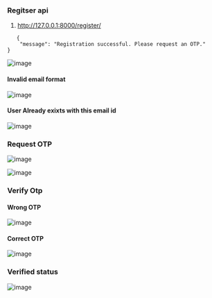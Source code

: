 ### Regitser api

1. http://127.0.0.1:8000/register/
```
   {
    "message": "Registration successful. Please request an OTP."
}
```
![image](https://github.com/user-attachments/assets/4c92fce3-4a54-43ac-9306-1f9732090e6e)

#### Invalid email format

![image](https://github.com/user-attachments/assets/e0957230-f2f6-4813-b255-e35e186921ea)

#### User Already exixts with this email id

![image](https://github.com/user-attachments/assets/6c679892-32d7-4f89-ace9-ebc5299c7eb8)


### Request OTP

![image](https://github.com/user-attachments/assets/8ce02e15-729a-4be1-babc-3da88267351e)

![image](https://github.com/user-attachments/assets/37c6f324-0664-44c5-b735-99ada8c11b8b)

### Verify Otp

#### Wrong OTP

![image](https://github.com/user-attachments/assets/b9d560f6-cd49-4cf3-92ed-942f54755fc7)

#### Correct OTP

![image](https://github.com/user-attachments/assets/90e2a2a7-4820-4ad8-ba37-1bcbdc307097)


### Verified status

![image](https://github.com/user-attachments/assets/d0bd571a-8868-4ff8-b23d-1e9a459daf8f)



